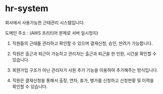# hr-system

회사에서 사용가능한 근태관리 시스템입니다.

도메인 주소 : (AWS 프리티어 문제로 서버 일시정지)

1. 직원들의 근태를 관리하고 확인할 수 있으며 결재신청, 승인, 반려가 가능합니다.

2. 직원은 출근과 퇴근이 가능하고 관리자는 출근과 퇴근을 한 인원, 시간을 확인할 수 있습니다.

3. 회원가입 구조가 아닌 관리자가 사원 추가 기능을 이용하여 추가해주는 방식입니다.

4. 직원은 결재신청을 통해서 출장, 연차, 휴가, 병가를 신청하고 신청현황 및 이력을 확인할 수 있습니다.

